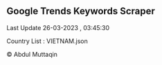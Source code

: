 

## Google Trends Keywords Scraper 
 
Last Update 26-03-2023 , 03:45:30

Country List :
VIETNAM.json



© Abdul Muttaqin 
